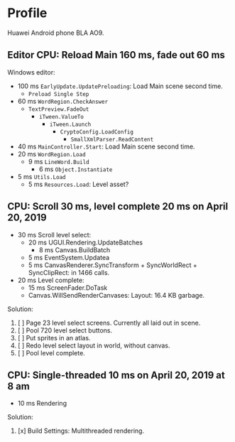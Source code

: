 # Profile

Huawei Android phone BLA AO9.

## Editor CPU: Reload Main 160 ms, fade out 60 ms

Windows editor:

- 100 ms `EarlyUpdate.UpdatePreloading`: Load Main scene second time.
    - `Preload Single Step`
- 60 ms `WordRegion.CheckAnswer`
    - `TextPreview.FadeOut`
        - `iTween.ValueTo`
            - `iTween.Launch`
                - `CryptoConfig.LoadConfig`
                    - `SmallXmlParser.ReadContent`
- 40 ms `MainController.Start`: Load Main scene second time.
- 20 ms `WordRegion.Load`
    - 9 ms `LineWord.Build`
        - 6 ms `Object.Instantiate`
- 5 ms `Utils.Load`
    - 5 ms `Resources.Load`: Level asset?

## CPU: Scroll 30 ms, level complete 20 ms on April 20, 2019

- 30 ms Scroll level select:
    - 20 ms UGUI.Rendering.UpdateBatches
        - 8 ms Canvas.BuildBatch
    - 5 ms EventSystem.Updatea
    - 5 ms CanvasRenderer.SyncTransform + SyncWorldRect + SyncClipRect: in 1466 calls.
- 20 ms Level complete:
    - 15 ms ScreenFader.DoTask
    - Canvas.WillSendRenderCanvases: Layout: 16.4 KB garbage.

Solution:
1. [ ] Page 23 level select screens. Currently all laid out in scene.
1. [ ] Pool 720 level select buttons.
1. [ ] Put sprites in an atlas.
1. [ ] Redo level select layout in world, without canvas.
1. [ ] Pool level complete.

## CPU: Single-threaded 10 ms on April 20, 2019 at 8 am

- 10 ms Rendering

Solution:
1. [x] Build Settings: Multithreaded rendering.

